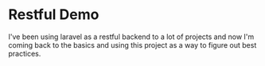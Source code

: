 # Restful Demo

I've been using laravel as a restful backend to a lot of projects and now I'm coming back to the basics and using 
this project as a way to figure out best practices.

